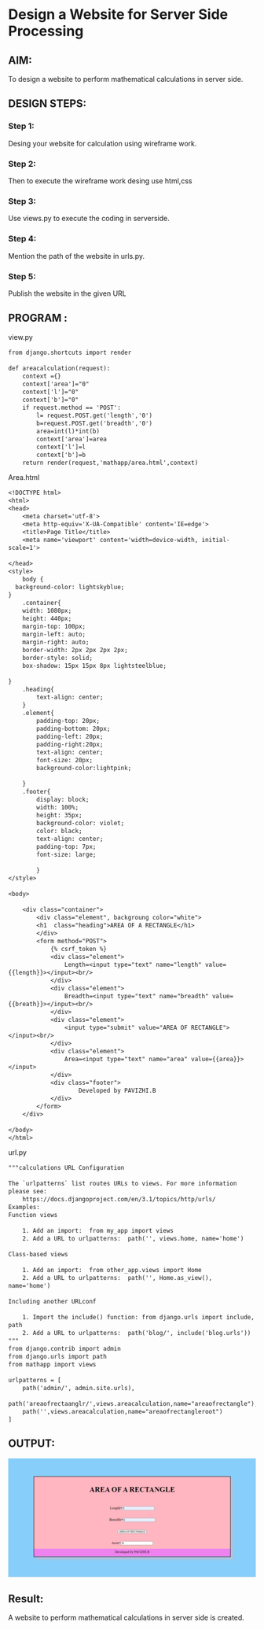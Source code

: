 # Design a Website for Server Side Processing

## AIM:
To design a website to perform mathematical calculations in server side.

## DESIGN STEPS:

### Step 1:
Desing your website for calculation using wireframe work.

### Step 2:
Then to execute the wireframe work desing use html,css

### Step 3:
Use views.py to execute the coding in serverside.

### Step 4:
Mention the path of the website in urls.py.

### Step 5:
Publish the website in the given URL



## PROGRAM :
view.py
```
from django.shortcuts import render

def areacalculation(request):
    context ={}
    context['area']="0"
    context['l']="0"
    context['b']="0"
    if request.method == 'POST':
        l= request.POST.get('length','0')
        b=request.POST.get('breadth','0')
        area=int(l)*int(b)
        context['area']=area
        context['l']=l
        context['b']=b
    return render(request,'mathapp/area.html',context)
```
Area.html
```
<!DOCTYPE html>
<html>
<head>
    <meta charset='utf-8'>
    <meta http-equiv='X-UA-Compatible' content='IE=edge'>
    <title>Page Title</title>
    <meta name='viewport' content='width=device-width, initial-scale=1'>
    
</head>
<style>
    body {
  background-color: lightskyblue;
}
    .container{
    width: 1080px;
    height: 440px;
    margin-top: 100px;
    margin-left: auto;
    margin-right: auto;
    border-width: 2px 2px 2px 2px;
    border-style: solid;
    box-shadow: 15px 15px 8px lightsteelblue;
    
}
    .heading{
        text-align: center;
    }
    .element{
        padding-top: 20px;
        padding-bottom: 20px;
        padding-left: 20px;
        padding-right:20px;
        text-align: center;
        font-size: 20px;
        background-color:lightpink;
        
    }
    .footer{
        display: block;
        width: 100%;
        height: 35px;
        background-color: violet;
        color: black;
        text-align: center;
        padding-top: 7px;
        font-size: large;
        
        }
</style>

<body>
     
    <div class="container">
        <div class="element", backgroung color="white">
        <h1  class="heading">AREA OF A RECTANGLE</h1>
        </div>
        <form method="POST">
            {% csrf_token %}
            <div class="element"> 
                Length=<input type="text" name="length" value={{length}}></input><br/>
            </div>
            <div class="element">
                Breadth=<input type="text" name="breadth" value={{breath}}></input><br/>
            </div>
            <div class="element">
                <input type="submit" value="AREA OF RECTANGLE"></input><br/>
            </div>
            <div class="element">
                Area=<input type="text" name="area" value={{area}}></input>
            </div>
            <div class="footer">
                    Developed by PAVIZHI.B
            </div>
        </form>
    </div>
    
</body>
</html>
```
url.py
```
"""calculations URL Configuration

The `urlpatterns` list routes URLs to views. For more information please see:
    https://docs.djangoproject.com/en/3.1/topics/http/urls/
Examples:
Function views

    1. Add an import:  from my_app import views
    2. Add a URL to urlpatterns:  path('', views.home, name='home')

Class-based views

    1. Add an import:  from other_app.views import Home
    2. Add a URL to urlpatterns:  path('', Home.as_view(), name='home')

Including another URLconf

    1. Import the include() function: from django.urls import include, path
    2. Add a URL to urlpatterns:  path('blog/', include('blog.urls'))
"""
from django.contrib import admin
from django.urls import path
from mathapp import views

urlpatterns = [
    path('admin/', admin.site.urls),
    path('areaofrectaanglr/',views.areacalculation,name="areaofrectangle"),
    path('',views.areacalculation,name="areaofrectangleroot")
]
```

## OUTPUT:
![output](./output.png)



## Result:
A website to perform mathematical calculations in server side is created.

